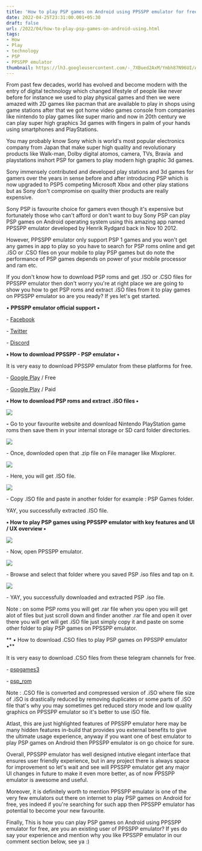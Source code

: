 ```yaml
---
title: 'How to play PSP games on Android using PPSSPP emulator for free.'
date: 2022-04-25T23:31:00.001+05:30
draft: false
url: /2022/04/how-to-play-psp-games-on-android-using.html
tags: 
- How
- Play
- technology
- PSP
- PPSSPP emulator
thumbnail: https://lh3.googleusercontent.com/-_7XBued2AxM/Ymbh87N96UI/AAAAAAAAKZ8/lyZUyy-frPwZVqp1u931AqPNghhhossSgCNcBGAsYHQ/s1600/1650909679582522-0.png
---
```


  

  

From past few decades, world has evolved and become modern with the entry of digital technology which changed lifestyle of people like never before for instance we used to play physical games and then we were amazed with 2D games like pacman that are available to play in shops using game stations after that we got home video games console from companies like nintendo to play games like super mario and now in 20th century we can play super high graphics 3d games with fingers in palm of your hands using smartphones and PlayStations.

  

You may probably know Sony which is world's most popular electronics company from Japan that make super high quality and revolutionary products like Walk-man, Dolby digital atomos, camera, TVs, Bravia  and playstations inshort PSP for gamers to play modern high graphic 3d games.

  

Sony immensely contributed and developed play stations and 3d games for gamers over the years in sense before and after introducing PSP which is now upgraded to PSP5 competing Microsoft Xbox and other play stations but as Sony don't compromise on quality thier products are really expensive.

  

Sony PSP is favourite choice for gamers even though it's expensive but fortunately those who can't afford or don't want to buy Sony PSP can play PSP games on Android operating system using this amazing app named PPSSPP emulator developed by Henrik Rydgard back in Nov 10 2012.

  

However, PPSSPP emulator only support PSP 1 games and you won't get any games in app to play so you have to search for PSP roms online and get .iSO or .CSO files on your mobile to play PSP games but do note the performance of PSP games depends on power of your mobile processor and ram etc.

  

If you don't know how to download PSP roms and get .ISO or .CSO files for PPSSPP emulator then don't worry you're at right place we are going to show you how to get PSP roms and extract .iSO files from it to play games on PPSSPP emulator so are you ready? If yes let's get started.  

  

• **PPSSPP emulator official support •**

\- [Facebook](https://www.facebook.com/pages/Ppsspp/343006152466916)

\- [Twitter](https://twitter.com/intent/follow?original_referer=http%253A%252F%252Fwww.ppsspp.org%252F&ref_src=twsrc%255Etfw%257Ctwcamp%255Ebuttonembed%257Ctwterm%255Efollow%257Ctwgr%255EPPSSPP_emu&region=follow_link&screen_name=PPSSPP_emu)

\- [Discord](https://discord.gg/5NJB6dD)

  

**• How to download PPSSPP - PSP emulator •**

It is very easy to download PPSSPP emulator from these platforms for free.

  

\- [Google Play](https://play.google.com/store/apps/details?id=org.ppsspp.ppsspp) / Free

\- [Google Play](https://play.google.com/store/apps/details?id=org.ppsspp.ppssppgold) / Paid 

**• How to download PSP roms and extract .iSO files •**

 **![](https://lh3.googleusercontent.com/-KQIbKMZc8Bs/Y2iaaI9jw-I/AAAAAAAAOug/673PlFgEzlUdb_gm-5G3HPAdCH98Qj9AgCNcBGAsYHQ/s1600/1667799652239287-0.png)** 

**\-** Go to your favourite website and download Nintendo PlayStation game roms then save them in your internal storage or SD card folder directories.  

  

 ![](https://lh3.googleusercontent.com/-75r1hXT00vo/Ymbh5EsfGwI/AAAAAAAAKZw/cc5WE5RqoEodxPzSpDHb__QWimTAlMeOwCNcBGAsYHQ/s1600/1650909665557065-3.png) 

  

\- Once, downloded open that .zip file on File manager like Mixplorer.

  

 ![](https://lh3.googleusercontent.com/-EG06VgLfyr8/Ymbh4ZlkJCI/AAAAAAAAKZs/RsnsnFzlb1odrdKJTCkbJQWNil-um757wCNcBGAsYHQ/s1600/1650909661275323-4.png) 

  

\- Here, you will get .ISO file.

  

 ![](https://lh3.googleusercontent.com/-CMK8cSvQaPY/Ymbh3ITbC1I/AAAAAAAAKZo/Qsu4la0bLAgsZ76Xp5L8OZXmXsDw1myXgCNcBGAsYHQ/s1600/1650909657824226-5.png) 

  

\- Copy .ISO file and paste in another folder for example : PSP Games folder.

  

YAY, you successfully extracted .ISO file.

  

**• How to play PSP games using PPSSPP emulator with key features and UI / UX overview •**

  

 ![](https://lh3.googleusercontent.com/-XunXEMnZdNk/Ymbh2bwI6nI/AAAAAAAAKZk/XgchyGYJUdg9LcV17a948ItqjIo_SKNRgCNcBGAsYHQ/s1600/1650909653560983-6.png) 

  

\- Now, open PPSSPP emulator.

  

 ![](https://lh3.googleusercontent.com/-Xpsdh8IVjeQ/Ymbh1Rue5PI/AAAAAAAAKZg/phK8LnERI2IyZviRnR8tsY8zFvOv75EaQCNcBGAsYHQ/s1600/1650909610129575-7.png) 

  

\- Browse and select that folder where you saved PSP .iso files and tap on it.

  

 ![](https://lh3.googleusercontent.com/-xvcLjZ0DCe8/YmbhqNHjRHI/AAAAAAAAKZc/eIYs4CZMDCUW74kzWjcTMxTpD54dSAm_ACNcBGAsYHQ/s1600/1650909603417444-8.png) 

  

\- YAY, you successfully downloaded and extracted PSP .iso file.

  

Note : on some PSP roms you will get .rar file when you open you will get alot of files but just scroll down and finder another .rar file and open it over there you will get will get .iSO file just simply copy it and paste on some other folder to play PSP games on PPSSPP emulator.  

  

** • How to download .CSO files to play PSP games on PPSSPP emulator •**

It is very easy to download .CSO files from these telegram channels for free.

  

\- [pspgames3](https://t.me/pspgames3)

\- [psp\_rom](https://t.me/psp_rom)

  

Note : .CSO file is converted and compressed version of .iSO where file size of .iSO is drastically reduced by removing duplicates or some parts of .iSO file that's why you may sometimes get reduced story mode and low quality graphics on PPSSPP emulator so it's better to use iSO file.

  

Atlast, this are just highlighted features of PPSSPP emulator here may be many hidden features in-build that provides you external benefits to give the ultimate usage experience, anyway if you want one of best emulator to play PSP games on Android then PPSSPP emulator is on go choice for sure.

  

Overall, PPSSPP emulator has well designed intutive elegant interface that ensures user friendly experience, but in any project there is always space for improvement so let's wait and see will PPSSPP emulator get any major UI changes in future to make it even more better, as of now PPSSPP emulator is awesome and useful.

  

Moreover, it is definitely worth to mention PPSSPP emulator is one of the very few emulators out there on internet to play PSP games on Android for free, yes indeed if you're searching for such app then PPSSPP emulator has potential to become your new favourite.

  

Finally, This is how you can play PSP games on Android using PPSSPP emulator for free, are you an existing user of PPSSPP emulator? If yes do say your experience and mention why you like PPSSPP emulator in our comment section below, see ya :)